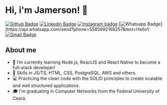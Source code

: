 # Hi, i'm Jamerson! 👋

[![Github Badge](https://img.shields.io/badge/-Github-000?style=flat-square&logo=Github&logoColor=white&link=https://github.com/jamezaguiar)](https://github.com/jamezaguiar)
[![Linkedin Badge](https://img.shields.io/badge/-LinkedIn-blue?style=flat-square&logo=Linkedin&logoColor=white&link=https://www.linkedin.com/in/jamezaguiar/)](https://www.linkedin.com/in/jamezaguiar/)
[![Instagram badge](https://img.shields.io/badge/-Instagram-dc5273?style=flat-square&logo=Instagram&logoColor=white&link=https://www.instagram.com/jamez.aguiar/)](https://www.instagram.com/jamez.aguiar/)
[![Whatsapp Badge](https://img.shields.io/badge/-Whatsapp-4CA143?style=flat-square&labelColor=4CA143&logo=whatsapp&logoColor=white&link=https://api.whatsapp.com/send?phone=5585992168257&text=Hello!)](https://api.whatsapp.com/send?phone=5585992168257&text=Hello!)
[![Gmail Badge](https://img.shields.io/badge/-Gmail-c14438?style=flat-square&logo=Gmail&logoColor=white&link=mailto:jamersonalsilva14@gmail.com)](mailto:jamersonalsilva14@gmail.com)

## About me

- 🌱 I’m currently learning Node.js, ReactJS and React Native to become a full-stack developer!
- 🔭 Skills in JS/TS, HTML, CSS, PostgreSQL, AWS and others.
- 💻 Practicing the clean code with the SOLID principles to create scalable and well structured applications.
- 🎓 I'm graduating in Computer Networks from the Federal University of Ceará.
